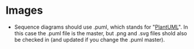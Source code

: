 # Images

* Sequence diagrams should use .puml, which stands for "[PlantUML](https://plantuml.com/sequence-diagram)".
  In this case the .puml file is the master, but .png and .svg files shold also be checked in (and updated if you change the .puml master).
